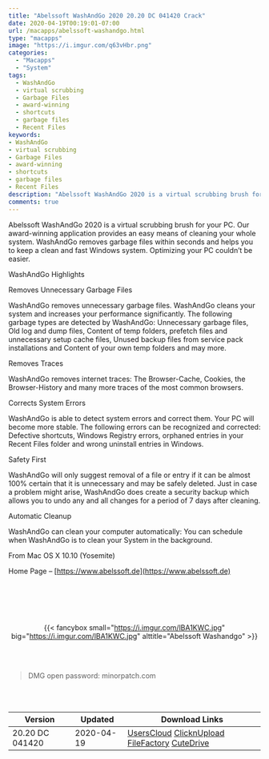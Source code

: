 ```yaml
---
title: "Abelssoft WashAndGo 2020 20.20 DC 041420 Crack"
date: 2020-04-19T00:19:01-07:00
url: /macapps/abelssoft-washandgo.html
type: "macapps"
image: "https://i.imgur.com/q63vHbr.png"
categories:
  - "Macapps"
  - "System"
tags:
  - WashAndGo
  - virtual scrubbing
  - Garbage Files
  - award-winning
  - shortcuts
  - garbage files
  - Recent Files
keywords:
- WashAndGo
- virtual scrubbing
- Garbage Files
- award-winning
- shortcuts
- garbage files
- Recent Files
description: "Abelssoft WashAndGo 2020 is a virtual scrubbing brush for your PC. Our award-winning application provides an easy means of cleaning your whole system"
comments: true
---
```


Abelssoft WashAndGo 2020 is a virtual scrubbing brush for your PC. Our award-winning application provides an easy means of cleaning your whole system. WashAndGo removes garbage files within seconds and helps you to keep a clean and fast Windows system. Optimizing your PC couldn’t be easier.

WashAndGo Highlights

Removes Unnecessary Garbage Files

WashAndGo removes unnecessary garbage files. WashAndGo cleans your system and increases your performance significantly. The following garbage types are detected by WashAndGo: Unnecessary garbage files, Old log and dump files, Content of temp folders, prefetch files and unnecessary setup cache files, Unused backup files from service pack installations and Content of your own temp folders and may more.

Removes Traces

WashAndGo removes internet traces: The Browser-Cache, Cookies, the Browser-History and many more traces of the most common browsers.

Corrects System Errors

WashAndGo is able to detect system errors and correct them. Your PC will become more stable. The following errors can be recognized and corrected: Defective shortcuts, Windows Registry errors, orphaned entries in your Recent Files folder and wrong uninstall entries in Windows.

Safety First

WashAndGo will only suggest removal of a file or entry if it can be almost 100% certain that it is unnecessary and may be safely deleted. Just in case a problem might arise, WashAndGo does create a security backup which allows you to undo any and all changes for a period of 7 days after cleaning.

Automatic Cleanup

WashAndGo can clean your computer automatically: You can schedule when WashAndGo is to clean your System in the background.

From Mac OS X 10.10 (Yosemite)

Home Page – [https://www.abelssoft.de](https://www.abelssoft.de)

<br/>
<br/>
<script async src="https://pagead2.googlesyndication.com/pagead/js/adsbygoogle.js"></script>
<ins class="adsbygoogle"
     style="display:block; text-align:center;"
     data-ad-layout="in-article"
     data-ad-format="fluid"
     data-ad-client="ca-pub-8746275014476192"
     data-ad-slot="5144997159"></ins>
<script>
     (adsbygoogle = window.adsbygoogle || []).push({});
</script>
<br/>
<br/>


<center>

{{< fancybox small="https://i.imgur.com/lBA1KWC.jpg" big="https://i.imgur.com/lBA1KWC.jpg" alttitle="Abelssoft Washandgo" >}}

</center>

<br/>
<br/>


> DMG open password: minorpatch.com

<br/>

<br/>
<div id="history_version" class="history_version">

| Version | Updated | Download Links |
| ---- | ---- | ---- |
| 20.20 DC 041420 | 2020-04-19 | [UsersCloud](https://ouo.io/mRllat)   [ClicknUpload](https://ouo.io/5Nm32u)   [FileFactory](https://ouo.io/f111cz)   [CuteDrive](https://ouo.io/hbOk2x) |

</div>
